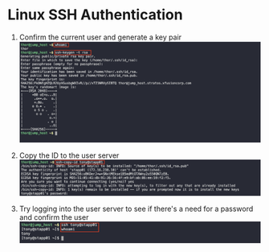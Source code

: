 # Linux SSH Authentication

1. Confirm the current user and generate a key  pair
![1](img/1.png)

2. Copy the ID to the user server
![2](img/2.png)

3. Try logging into the user server to see if there's a need for a password and confirm the user
![3](img/3.png)